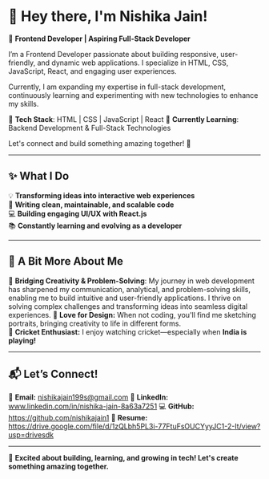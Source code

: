 # 👋 Hey there, I'm Nishika Jain!  

🚀 **Frontend Developer | Aspiring Full-Stack Developer**

I’m a Frontend Developer passionate about building responsive, user-friendly, and dynamic web applications. I specialize in HTML, CSS, JavaScript, React, and engaging user experiences.

Currently, I am expanding my expertise in full-stack development, continuously learning and experimenting with new technologies to enhance my skills.

🔹 **Tech Stack**: HTML | CSS | JavaScript | React 
🔹 **Currently Learning**: Backend Development & Full-Stack Technologies

Let's connect and build something amazing together! 🚀

---

## ✨ **What I Do**  
💡 **Transforming ideas into interactive web experiences**  
📌 **Writing clean, maintainable, and scalable code**  
💻 **Building engaging UI/UX with React.js**  
📚 **Constantly learning and evolving as a developer**  

---

## 🌟 **A Bit More About Me**  
🎯 **Bridging Creativity & Problem-Solving**: My journey in web development has sharpened my communication, analytical, and problem-solving skills, enabling me to build intuitive and user-friendly applications. I thrive on solving complex challenges and transforming ideas into seamless digital experiences.
🎨 **Love for Design:** When not coding, you'll find me sketching portraits, bringing creativity to life in different forms.  
🏏 **Cricket Enthusiast:** I enjoy watching cricket—especially when **India is playing!**  

---

## 📬 **Let’s Connect!**  
📩 **Email:** nishikajain199s@gmail.com
🔗 **LinkedIn:** www.linkedin.com/in/nishika-jain-8a63a7251
💻 **GitHub:** https://github.com/nishikajain1
📄 **Resume:** https://drive.google.com/file/d/1zQLbh5PL3i-77FtuFsOUCYyyJC1-2-It/view?usp=drivesdk

---

🚀 **Excited about building, learning, and growing in tech! Let's create something amazing together.**  
